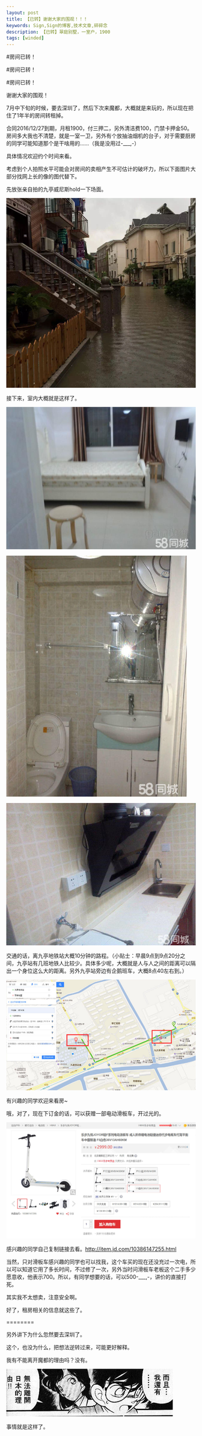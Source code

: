 ```yaml
---
layout: post
title: 【已转】谢谢大家的围观！！！
keywords: Sign,Sign的博客,技术文章,碎碎念
description: 【已转】翠庭别墅，一室户，1900
tags: [winded]
---
```


#房间已转！

#房间已转！

#房间已转！

谢谢大家的围观！

7月中下旬的时候，要去深圳了，然后下次来魔都，大概就是来玩的，所以现在把住了1年半的房间转租掉。

合同2016/12/27到期，月租1900，付三押二，另外清洁费100，门禁卡押金50。房间多大我也不清楚，就是一室一卫，另外有个放抽油烟机的台子，对于需要厨房的同学可能知道那个是干啥用的……（我是没用过-___,-）

具体情况欢迎约个时间来看。

考虑到个人拍照水平可能会对房间的卖相产生不可估计的破坏力，所以下面图片大部分找网上长的像的图代替下。

先放张亲自拍的九亭威尼斯hold一下场面。

![九亭威尼斯](/img/2016-6-7-rentals/e1.jpg)

接下来，室内大概就是这样了。

![卧室](/img/2016-6-7-rentals/e2.jpg)

![卫生间](/img/2016-6-7-rentals/e3.jpg)

![厨房](/img/2016-6-7-rentals/e4.jpg)

交通的话，离九亭地铁站大概10分钟的路程。（小贴士：早晨9点到9点20分之间，九亭站有几班地铁人比较少。具体多少呢，大概就是人与人之间的距离可以隔出一个身位这么大的距离。另外九亭站旁边有企鹅班车，大概8点40左右到。）

![交通](/img/2016-6-7-rentals/e5.jpg)

有兴趣的同学欢迎来看房~

哦，对了，现在下订金的话，可以获赠一部电动滑板车，开过光的。

![滑板车](/img/2016-6-7-rentals/e6.jpg)

感兴趣的同学自己复制链接去看。http://item.jd.com/10386147255.html

当然，只对滑板车感兴趣的同学也可以找我，这个车买的现在还没充过一次电，所以可以知道它用了多长时间，不过修了一次，另外当时问滑板车老板这个二手多少愿意收，他表示700。所以，有同学想要的话，可以500-___,-，讲价的直接打死。

其实我不太想卖，注意安全啊。

好了，租房相关的信息就这些了。

========

另外讲下为什么忽然要去深圳了。

这个，也没为什么，把想法逆转过来，可能更好解释。

我有不能离开魔都的理由吗？没有。

![离开的理由](/img/2016-6-7-rentals/e7.jpg)

事情就是这样了。